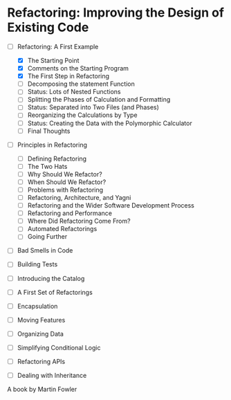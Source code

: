 # Refactoring: Improving the Design of Existing Code

- [ ] Refactoring: A First Example
  - [x] The Starting Point
  - [x] Comments on the Starting Program
  - [x] The First Step in Refactoring
  - [ ] Decomposing the statement Function
  - [ ] Status: Lots of Nested Functions
  - [ ] Splitting the Phases of Calculation and Formatting
  - [ ] Status: Separated into Two Files (and Phases)
  - [ ] Reorganizing the Calculations by Type
  - [ ] Status: Creating the Data with the Polymorphic Calculator
  - [ ] Final Thoughts
- [ ] Principles in Refactoring
  - [ ] Defining Refactoring
  - [ ] The Two Hats
  - [ ] Why Should We Refactor?
  - [ ] When Should We Refactor?
  - [ ] Problems with Refactoring
  - [ ] Refactoring, Architecture, and Yagni
  - [ ] Refactoring and the Wider Software Development Process
  - [ ] Refactoring and Performance
  - [ ] Where Did Refactoring Come From?
  - [ ] Automated Refactorings
  - [ ] Going Further
- [ ] Bad Smells in Code
- [ ] Building Tests
- [ ] Introducing the Catalog
- [ ] A First Set of Refactorings
- [ ] Encapsulation
- [ ] Moving Features
- [ ] Organizing Data
- [ ] Simplifying Conditional Logic
- [ ] Refactoring APIs
- [ ] Dealing with Inheritance


A book by Martin Fowler
